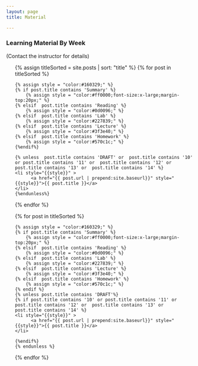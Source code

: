 ```yaml
---
layout: page
title: Material 

---
```


### Learning Material By Week
(Contact the instructor for details)






<ul>

{% assign titleSorted = site.posts  | sort: "title" %}
	  {% for post in titleSorted %}

	{% assign style = "color:#160329;" %}
	{% if post.title contains 'Summary' %}
		{% assign style = "color:#ff0000;font-size:x-large;margin-top:20px;" %}
	{% elsif  post.title contains 'Reading' %}
		{% assign style = "color:#0d0096;" %}
	{% elsif  post.title contains 'Lab' %}
		{% assign style = "color:#227839;" %}
	{% elsif  post.title contains 'Lecture' %}
		{% assign style = "color:#3f3e40;" %}
	{% elsif  post.title contains 'Homework' %}
		{% assign style = "color:#570c1c;" %}
	{%endif%}
	
	{% unless  post.title contains 'DRAFT' or  post.title contains '10' or post.title contains '11' or  post.title contains '12' or  post.title contains '13' or  post.title contains '14' %}
	<li style="{{style}}" >
	      <a href="{{ post.url | prepend:site.baseurl}}" style="{{style}}">{{ post.title }}</a>
	</li>
	{%endunless%}
  {% endfor %}
  
  
  

  
  
{% for post in titleSorted %}

  	{% assign style = "color:#160329;" %}
	{% if post.title contains 'Summary' %}
		{% assign style = "color:#ff0000;font-size:x-large;margin-top:20px;" %}
	{% elsif  post.title contains 'Reading' %}
		{% assign style = "color:#0d0096;" %}
	{% elsif  post.title contains 'Lab' %}
		{% assign style = "color:#227839;" %}
	{% elsif  post.title contains 'Lecture' %}
		{% assign style = "color:#3f3e40;" %}
	{% elsif  post.title contains 'Homework' %}
		{% assign style = "color:#570c1c;" %}
	{% endif %}
	{% unless post.title contains 'DRAFT'%}
	{% if post.title contains '10' or post.title contains '11' or  post.title contains '12' or  post.title contains '13' or  post.title contains '14' %}
	<li style="{{style}}" >
	      <a href="{{ post.url | prepend:site.baseurl}}" style="{{style}}">{{ post.title }}</a>
	</li>

	{%endif%}
	{% endunless %}

	
  {% endfor %}
  
  
</ul>

